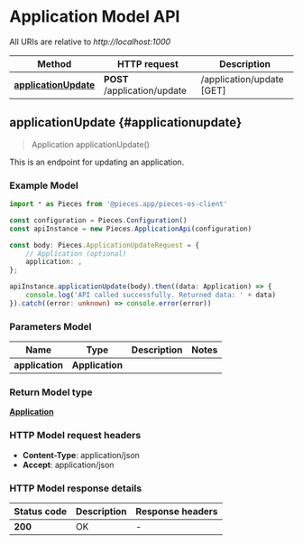 # Application Model API

All URIs are relative to *http://localhost:1000*

Method | HTTP request | Description
------------- | ------------- | -------------
[**applicationUpdate**](ApplicationApi#applicationupdate) | **POST** /application/update | /application/update [GET]


## **applicationUpdate** {#applicationupdate}
> Application applicationUpdate()

This is an endpoint for updating an application.

### Example Model

```typescript
import * as Pieces from '@pieces.app/pieces-os-client'

const configuration = Pieces.Configuration()
const apiInstance = new Pieces.ApplicationApi(configuration)

const body: Pieces.ApplicationUpdateRequest = {
    // Application (optional)
    application: ,
};

apiInstance.applicationUpdate(body).then((data: Application) => {
    console.log('API called successfully. Returned data: ' + data)
}).catch((error: unknown) => console.error(error))
```

### Parameters Model

Name | Type | Description  | Notes
------------- | ------------- | ------------- | -------------
 **application** | **Application**|  |


### Return Model type

[**Application**](../models/Application)

### HTTP Model request headers

- **Content-Type**: application/json
- **Accept**: application/json


### HTTP Model response details
| Status code | Description | Response headers
|-------------|-------------|------------------
**200** | OK |  -  |


